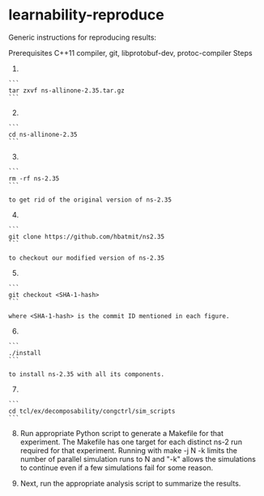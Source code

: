 learnability-reproduce
======================

Generic instructions for reproducing results:

Prerequisites
C++11 compiler, git, libprotobuf-dev, protoc-compiler
Steps

1.

    ```
    tar zxvf ns-allinone-2.35.tar.gz 
    ```

2.    

    ```
    cd ns-allinone-2.35 
    ```
3.    

    ```
    rm -rf ns-2.35 
    ```

    to get rid of the original version of ns-2.35

4.    

    ```
    git clone https://github.com/hbatmit/ns2.35
    ```

    to checkout our modified version of ns-2.35

5.    

    ```
    git checkout <SHA-1-hash>
    ```

    where <SHA-1-hash> is the commit ID mentioned in each figure. 

6.    

    ```
    ./install 
    ```

    to install ns-2.35 with all its components.

7.    

    ```
    cd tcl/ex/decomposability/congctrl/sim_scripts
    ```

8. Run appropriate Python script to generate a Makefile for that experiment.
The Makefile has one target for each distinct ns-2 run required for that
experiment. Running with make -j N -k limits the number of parallel simulation
runs to N and "-k" allows the simulations to continue even if a few simulations
fail for some reason.

9. Next, run the appropriate analysis script to summarize the results.

